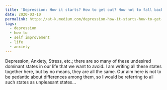 ```yaml
---
title: 'Depression: How it starts? How to get out? How not to fall back?'
date: 2020-03-10
permalink: https://at-k.medium.com/depression-how-it-starts-how-to-get-out-how-not-to-fall-back-f45f6b48192
tags:
  - depression
  - how to
  - self improvement
  - life
  - anxiety
---
```


Depression, Anxiety, Stress, etc.; there are so many of these undesired dominant states in our life that we want to avoid. I am writing all these states together here, but by no means, they are all the same. Our aim here is not to be pedantic about differences among them, so I would be referring to all such states as unpleasant states...
